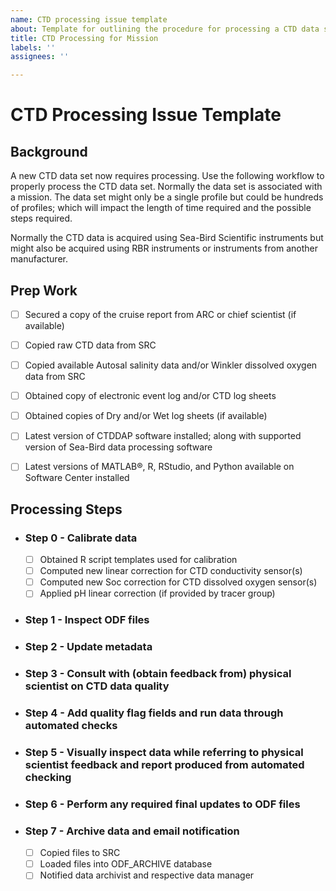 ```yaml
---
name: CTD processing issue template
about: Template for outlining the procedure for processing a CTD data set.
title: CTD Processing for Mission
labels: ''
assignees: ''

---
```


# CTD Processing Issue Template

## Background

A new CTD data set now requires processing. Use the following workflow to properly process the CTD data set. Normally the data set is associated with a mission. The data set might only be a single profile but could be hundreds of profiles; which will impact the length of time required and the possible steps required.

Normally the CTD data is acquired using Sea-Bird Scientific instruments but might also be acquired using RBR instruments or instruments from another manufacturer.

## Prep Work

- [ ] Secured a copy of the cruise report from ARC or chief scientist (if available)
- [ ] Copied raw CTD data from SRC
- [ ] Copied available Autosal salinity data and/or Winkler dissolved oxygen data from SRC
- [ ] Obtained copy of electronic event log and/or CTD log sheets
- [ ] Obtained copies of Dry and/or Wet log sheets (if available)
- [ ] Latest version of CTDDAP software installed; along with supported version of Sea-Bird data processing software
- [ ] Latest versions of MATLAB®, R, RStudio, and Python available on Software Center installed


## Processing Steps

- ### Step 0 - Calibrate data
  - [ ] Obtained R script templates used for calibration
  - [ ] Computed new linear correction for CTD conductivity sensor(s)
  - [ ] Computed new Soc correction for CTD dissolved oxygen sensor(s)
  - [ ] Applied pH linear correction (if provided by tracer group)
- ### Step 1 - Inspect ODF files
- ### Step 2 - Update metadata
- ### Step 3 - Consult with (obtain feedback from) physical scientist on CTD data quality
- ### Step 4 - Add quality flag fields and run data through automated checks
- ### Step 5 - Visually inspect data while referring to physical scientist feedback and report produced from automated checking
- ### Step 6 - Perform any required final updates to ODF files
- ### Step 7 - Archive data and email notification
  - [ ] Copied files to SRC
  - [ ] Loaded files into ODF_ARCHIVE database
  - [ ] Notified data archivist and respective data manager
